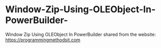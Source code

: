 # Window-Zip-Using-OLEObject-In-PowerBuilder-
Window Zip Using OLEObject In PowerBuilder 
shared from the website: https://programmingmethodsit.com
